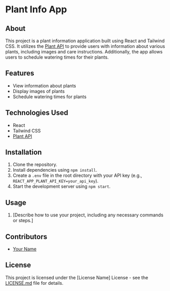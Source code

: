 # Plant Info App

## About

This project is a plant information application built using React and Tailwind CSS. It utilizes the [Plant API](https://www.plant.id/api) to provide users with information about various plants, including images and care instructions. Additionally, the app allows users to schedule watering times for their plants.

## Features

- View information about plants
- Display images of plants
- Schedule watering times for plants

## Technologies Used

- React
- Tailwind CSS
- [Plant API](https://www.plant.id/api](https://perenual.com/docs/api))

## Installation

1. Clone the repository.
2. Install dependencies using `npm install`.
3. Create a `.env` file in the root directory with your API key (e.g., `REACT_APP_PLANT_API_KEY=your_api_key`).
4. Start the development server using `npm start`.

## Usage

1. [Describe how to use your project, including any necessary commands or steps.]

## Contributors

- [Your Name](https://github.com/your_username)

## License

This project is licensed under the [License Name] License - see the [LICENSE.md](LICENSE.md) file for details.
